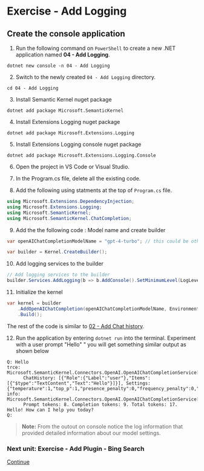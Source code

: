 ﻿# Exercise - Add Logging

## Create the console application

1. Run the following command on `PowerShell` to create a new .NET application named **04 - Add Logging**.

  ```shell
  dotnet new console -n 04 - Add Logging
  ```

2. Switch to the newly created `04 - Add Logging` directory.

```shell
cd 04 - Add Logging
```

3. Install Semantic Kernel nuget package

```shell
dotnet add package Microsoft.SemanticKernel
```

4. Install Extensions Logging nuget package

```shell
dotnet add package Microsoft.Extensions.Logging
```

5. Install Extensions Logging console nuget package

```shell
dotnet add package Microsoft.Extensions.Logging.Console
```

6. Open the project in VS Code or Visual Studio.

7. In the Program.cs file, delete all the existing code.

8. Add the following using statments at the top of `Program.cs` file.

```csharp
using Microsoft.Extensions.DependencyInjection;
using Microsoft.Extensions.Logging;
using Microsoft.SemanticKernel;
using Microsoft.SemanticKernel.ChatCompletion;
```
9. Add the  the following code : Model name and create builder

```csharp
var openAIChatCompletionModelName = "gpt-4-turbo"; // this could be other models like "gpt-4o".

var builder = Kernel.CreateBuilder();
```

10.  Add logging services to the builder

```csharp
// Add logging services to the builder
builder.Services.AddLogging(b => b.AddConsole().SetMinimumLevel(LogLevel.Trace));
```
11. Initialize the kernel 

```csharp
var kernel = builder
    .AddOpenAIChatCompletion(openAIChatCompletionModelName, Environment.GetEnvironmentVariable("OPENAI_API_KEY")) // add the OpenAI chat completion service.
    .Build();
```

The rest of the code is similar to [02 - Add Chat history](./02%20Add%20Chat%20History.md).

12. Run the application by entering `dotnet run` into the terminal. Experiment with a user prompt "Hello" " you will get something similar output as shown below

```console
Q: Hello
trce: Microsoft.SemanticKernel.Connectors.OpenAI.OpenAIChatCompletionService[0]
      ChatHistory: [{"Role":{"Label":"user"},"Items":[{"$type":"TextContent","Text":"Hello"}]}], Settings: {"temperature":1,"top_p":1,"presence_penalty":0,"frequency_penalty":0,"max_tokens":null,"stop_sequences":null,"results_per_prompt":1,"seed":null,"response_format":null,"chat_system_prompt":null,"token_selection_biases":null,"ToolCallBehavior":null,"User":null,"logprobs":null,"top_logprobs":null,"model_id":null}
info: Microsoft.SemanticKernel.Connectors.OpenAI.OpenAIChatCompletionService[0]
      Prompt tokens: 8. Completion tokens: 9. Total tokens: 17.
Hello! How can I help you today?
Q:
```

> **Note:**  From the outout on console notice the log  information that provided detailed information about our model settings. 


### Next unit: Exercise - Add Plugin - Bing Search

[Continue](./05%20Add%20Plugin%20(Bing%20Search).md)